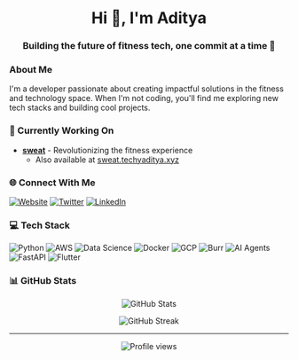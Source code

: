 <h1 align="center">Hi 👋, I'm Aditya</h1>
<h3 align="center">Building the future of fitness tech, one commit at a time 💪</h3>

### About Me
I'm a developer passionate about creating impactful solutions in the fitness and technology space. When I'm not coding, you'll find me exploring new tech stacks and building cool projects.

### 🔭 Currently Working On
- [**sweat**](https://trysweat.fit) - Revolutionizing the fitness experience
  - Also available at [sweat.techyaditya.xyz](https://sweat.techyaditya.xyz)

### 🌐 Connect With Me
[![Website](https://img.shields.io/badge/Website-techyaditya.xyz-blue?style=flat-square&logo=google-chrome)](https://techyaditya.xyz)
[![Twitter](https://img.shields.io/badge/Twitter-@adiytakxco-1DA1F2?style=flat-square&logo=twitter)](https://twitter.com/adiytakxco)
[![LinkedIn](https://img.shields.io/badge/LinkedIn-Connect-0077B5?style=flat-square&logo=linkedin)](https://linkedin.com/in/yourusername)

### 💻 Tech Stack
![Python](https://img.shields.io/badge/-Python-3776AB?style=flat-square&logo=python&logoColor=white)
![AWS](https://img.shields.io/badge/-AWS-232F3E?style=flat-square&logo=amazonaws&logoColor=white)
![Data Science](https://img.shields.io/badge/-Data%20Science-FF6F20?style=flat-square&logo=python&logoColor=white)
![Docker](https://img.shields.io/badge/-Docker-2496ED?style=flat-square&logo=docker&logoColor=white)
![GCP](https://img.shields.io/badge/-GCP-4285F4?style=flat-square&logo=google-cloud&logoColor=white)
![Burr](https://img.shields.io/badge/-Burr-FF6F20?style=flat-square&logo=python&logoColor=white)
![AI Agents](https://img.shields.io/badge/-AI%20Agents-00BFFF?style=flat-square&logo=python&logoColor=white)
![FastAPI](https://img.shields.io/badge/-FastAPI-005571?style=flat-square&logo=fastapi&logoColor=white)
![Flutter](https://img.shields.io/badge/-Flutter-02569B?style=flat-square&logo=flutter&logoColor=white)



### 📊 GitHub Stats
<p align="center">
  <img src="https://github-readme-stats.vercel.app/api?username=YourGitHubUsername&show_icons=true&theme=radical" alt="GitHub Stats" />
</p>

<p align="center">
  <img src="https://github-readme-streak-stats.herokuapp.com/?user=YourGitHubUsername&theme=radical" alt="GitHub Streak" />
</p>


---

<p align="center">
  <img src="https://komarev.com/ghpvc/?username=YourGitHubUsername&color=blueviolet" alt="Profile views" />
</p>
